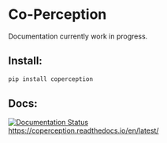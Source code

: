 # Co-Perception

Documentation currently work in progress.  
## Install:
```bash
pip install coperception
```

## Docs:
[![Documentation Status](https://readthedocs.org/projects/coperception/badge/?version=latest)](https://coperception.readthedocs.io/en/latest/?badge=latest)   
https://coperception.readthedocs.io/en/latest/  
